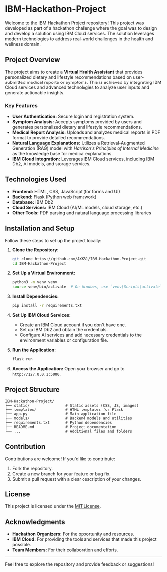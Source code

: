 # IBM-Hackathon-Project

Welcome to the IBM Hackathon Project repository! This project was developed as part of a hackathon challenge where the goal was to design and develop a solution using IBM Cloud services. The solution leverages modern technologies to address real-world challenges in the health and wellness domain.

## Project Overview
The project aims to create a **Virtual Health Assistant** that provides personalized dietary and lifestyle recommendations based on user-submitted medical reports or symptoms. This is achieved by integrating IBM Cloud services and advanced technologies to analyze user inputs and generate actionable insights.

### Key Features
- **User Authentication:** Secure login and registration system.
- **Symptom Analysis:** Accepts symptoms provided by users and generates personalized dietary and lifestyle recommendations.
- **Medical Report Analysis:** Uploads and analyzes medical reports in PDF format to provide detailed recommendations.
- **Natural Language Explanations:** Utilizes a Retrieval-Augmented Generation (RAG) model with *Harrison's Principles of Internal Medicine* as the knowledge base for medical explanations.
- **IBM Cloud Integration:** Leverages IBM Cloud services, including IBM Db2, AI models, and storage services.

## Technologies Used
- **Frontend:** HTML, CSS, JavaScript (for forms and UI)
- **Backend:** Flask (Python web framework)
- **Database:** IBM Db2
- **Cloud Services:** IBM Cloud (AI/ML models, cloud storage, etc.)
- **Other Tools:** PDF parsing and natural language processing libraries

## Installation and Setup
Follow these steps to set up the project locally:

1. **Clone the Repository:**
   ```bash
   git clone https://github.com/AXK31/IBM-Hackathon-Project.git
   cd IBM-Hackathon-Project
   ```

2. **Set Up a Virtual Environment:**
   ```bash
   python3 -m venv venv
   source venv/bin/activate  # On Windows, use `venv\Scripts\activate`
   ```

3. **Install Dependencies:**
   ```bash
   pip install -r requirements.txt
   ```

4. **Set Up IBM Cloud Services:**
   - Create an IBM Cloud account if you don't have one.
   - Set up IBM Db2 and obtain the credentials.
   - Configure AI services and add necessary credentials to the environment variables or configuration file.

5. **Run the Application:**
   ```bash
   flask run
   ```

6. **Access the Application:**
   Open your browser and go to `http://127.0.0.1:5000`.

## Project Structure
```
IBM-Hackathon-Project/
├── static/                # Static assets (CSS, JS, images)
├── templates/             # HTML templates for Flask
├── app.py                 # Main application file
├── models/                # Backend models and utilities
├── requirements.txt       # Python dependencies
├── README.md              # Project documentation
└── ...                    # Additional files and folders
```

## Contribution
Contributions are welcome! If you'd like to contribute:
1. Fork the repository.
2. Create a new branch for your feature or bug fix.
3. Submit a pull request with a clear description of your changes.

## License
This project is licensed under the [MIT License](LICENSE).

## Acknowledgments
- **Hackathon Organizers:** For the opportunity and resources.
- **IBM Cloud:** For providing the tools and services that made this project possible.
- **Team Members:** For their collaboration and efforts.

---

Feel free to explore the repository and provide feedback or suggestions!

